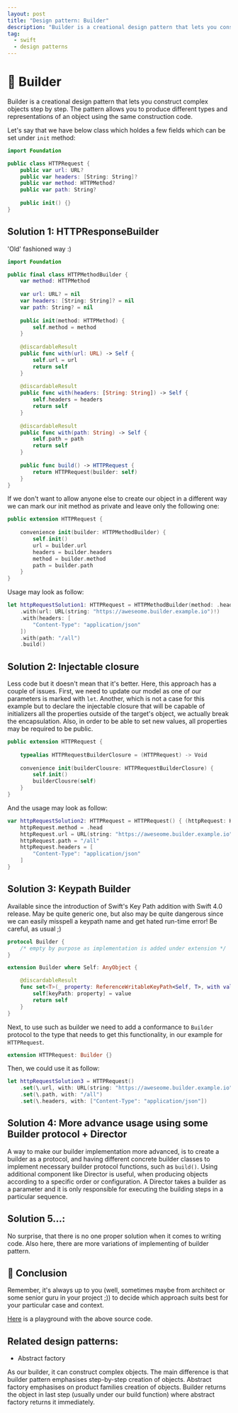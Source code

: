 ```yaml
---
layout: post
title: "Design pattern: Builder"
description: "Builder is a creational design pattern that lets you construct complex objects step by step."
tag:
  - swift
  - design patterns
---
```


# 👷 Builder
Builder is a creational design pattern that lets you construct complex objects step by step. The pattern allows you to produce different types and representations of an object using the same construction code.

Let's say that we have below class which holdes a few fields which can be set under `init` method:

``` swift
import Foundation

public class HTTPRequest {
    public var url: URL?
    public var headers: [String: String]?
    public var method: HTTPMethod?
    public var path: String?
    
    public init() {}
}
```

## Solution 1: HTTPResponseBuilder
'Old' fashioned way :)

``` swift
import Foundation

public final class HTTPMethodBuilder {
    var method: HTTPMethod
    
    var url: URL? = nil
    var headers: [String: String]? = nil
    var path: String? = nil
    
    public init(method: HTTPMethod) {
        self.method = method
    }
    
    @discardableResult
    public func with(url: URL) -> Self {
        self.url = url
        return self
    }
    
    @discardableResult
    public func with(headers: [String: String]) -> Self {
        self.headers = headers
        return self
    }
    
    @discardableResult
    public func with(path: String) -> Self {
        self.path = path
        return self
    }
    
    public func build() -> HTTPRequest {
        return HTTPRequest(builder: self)
    }
}
```

If we don't want to allow anyone else to create our object in a different way we can mark our init method as private and leave only the following one:

``` swift
public extension HTTPRequest {
    
    convenience init(builder: HTTPMethodBuilder) {
        self.init()
        url = builder.url
        headers = builder.headers
        method = builder.method
        path = builder.path
    }
}
```

Usage may look as follow:

``` swift
let httpRequestSolution1: HTTPRequest = HTTPMethodBuilder(method: .head)
    .with(url: URL(string: "https://aweseome.builder.example.io")!)
    .with(headers: [
        "Content-Type": "application/json"
    ])
    .with(path: "/all")
    .build()
```

## Solution 2: Injectable closure
Less code but it doesn't mean that it's better. Here, this approach has a couple of issues. First, we need to update our model as one of our parameters is marked with `let`. Another, which is not a case for this example but to declare the injectable closure that will be capable of initializers all the properties outside of the target's object, we actually break the encapsulation. Also, in order to be able to set new values, all properties may be required to be public.

``` swift
public extension HTTPRequest {
    
    typealias HTTPRequestBuilderClosure = (HTTPRequest) -> Void
    
    convenience init(builderClousre: HTTPRequestBuilderClosure) {
        self.init()
        builderClousre(self)
    }
}
```

And the usage may look as follow:

``` swift
var httpRequestSolution2: HTTPRequest = HTTPRequest() { (httpRequest: HTTPRequest) in
    httpRequest.method = .head
    httpRequest.url = URL(string: "https://aweseome.builder.example.io")
    httpRequest.path = "/all"
    httpRequest.headers = [
        "Content-Type": "application/json"
    ]
}
```

## Solution 3: Keypath Builder
Available since the introduction of Swift's Key Path addition with Swift 4.0 release. May be quite generic one, but also may be quite dangerous since we can easily misspell a keypath name and get hated run-time error! Be careful, as usual ;)

``` swift
protocol Builder {
    /* empty by purpose as implementation is added under extension */
}

extension Builder where Self: AnyObject {

    @discardableResult
    func set<T>(_ property: ReferenceWritableKeyPath<Self, T>, with value: T) -> Self {
        self[keyPath: property] = value
        return self
    }
}
```

Next, to use such as builder we need to add a conformance to `Builder` protocol to the type that needs to get this functionality, in our example for `HTTPRequest`.

``` swift
extension HTTPRequest: Builder {}
```

 Then, we could use it as follow:

``` swift
let httpRequestSolution3 = HTTPRequest()
    .set(\.url, with: URL(string: "https://aweseome.builder.example.io"))
    .set(\.path, with: "/all")
    .set(\.headers, with: ["Content-Type": "application/json"])
```

## Solution 4: More advance usage using some Builder protocol + Director
A way to make our builder implementation more advanced, is to create a builder as a protocol, and having different concrete builder classes to implement necessary builder protocol functions, such as `build()`. Using additional component like Director is useful, when producing objects according to a specific order or configuration. A Director takes a builder as a parameter and it is only responsible for executing the building steps in a particular sequence.

## Solution 5...:
No surprise, that there is no one proper solution when it comes to writing code. Also here, there are more variations of implementing of builder pattern.

## 📓 Conclusion
Remember, it's always up to you (well, sometimes maybe from architect or some senior guru in your project ;)) to decide which approach suits best for your particular case and context.

[Here](https://github.com/polok/design-patterns-with-swift/tree/main/Gang-of-Four/Creational/Builder) is a playground with the above source code.

## Related design patterns:
* Abstract factory

As our builder, it can construct complex objects. The main difference is that builder pattern emphasises step-by-step creation of objects. Abstract factory emphasises on product families creation of objects. Builder returns the object in last step (usually under our build function) where abstract factory returns it immediately.